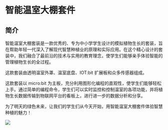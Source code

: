 ﻿---
sidebar_position: 1
sidebar_label: 产品介绍
---

# 智能温室大棚套件

## 简介

智能温室大棚套装是一款优秀的、专为中小学学生设计的模拟植物生长的套装，旨在帮助年轻一代深入了解现代智慧种植业的原理和实际应用。在这个精心设计的套装中，我们融合了最前沿的技术与实用的教育理念，使学生们能够亲手体验智能的管理植物生长的全过程。

这款套装由透明温室外罩、温室底盘、IOT:bit 扩展板和众多传感器组成。

这款套装以 micro:bit 为主板，充分利用图形化编程的直观性，使学生们能够轻松上手。通过简单的编程命令，学生们可以实时监控和控制温室的各项功能，并将植物生长数据传输到物联网平台的看板上，进行进一步的数据分析和分享。

为了明天的绿色未来，让我们的学生们从今天开始，用智能温室大棚套件体验智慧种植的魅力！

![](https://wiki-media-ef.oss-cn-hongkong.aliyuncs.com/docs/microbit/wisdom-life/microbit-smart-greenhouse-kit/images/microbit-smart-greenhouse-kit-index.png)

